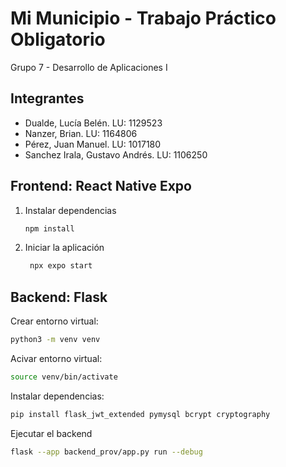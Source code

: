 # Mi Municipio - Trabajo Práctico Obligatorio

Grupo 7 - Desarrollo de Aplicaciones I


## Integrantes

- Dualde, Lucía Belén. LU: 1129523
- Nanzer, Brian. LU: 1164806
- Pérez, Juan Manuel. LU: 1017180
- Sanchez Irala, Gustavo Andrés. LU: 1106250


## Frontend: React Native Expo

1. Instalar dependencias

   ```bash
   npm install
   ```

2. Iniciar la aplicación

   ```bash
    npx expo start
   ```

## Backend: Flask

Crear entorno virtual:

```bash
python3 -m venv venv
```

Acivar entorno virtual:

```bash
source venv/bin/activate
```

Instalar dependencias:

```bash
pip install flask_jwt_extended pymysql bcrypt cryptography
```

Ejecutar el backend

```bash
flask --app backend_prov/app.py run --debug
```


